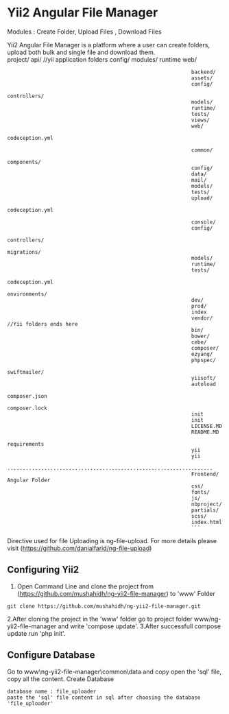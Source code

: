 Yii2 Angular File Manager
==================================================														

Modules : Create Folder, Upload Files ,  Download Files
														
Yii2 Angular File Manager is a platform where a user can create folders, upload both bulk and single file and download them.
																```																```
																project/
																api/							//yii application folders
																config/
																modules/
																runtime
																web/

																backend/        
																assets/
																config/
																controllers/
																models/
																runtime/
																tests/
																views/
																web/
																codeception.yml

																common/  
																components/
																config/
																data/
																mail/
																models/
																tests/
																upload/
																codeception.yml

																console/
																config/
																controllers/
																migrations/
																models/
																runtime/
																tests/
																codeception.yml
																environments/							
																dev/
																prod/
																index
																vendor/							//Yii folders ends here
																bin/
																bower/
																cebe/
																composer/
																ezyang/
																phpspec/
																swiftmailer/
																yiisoft/
																autoload
																composer.json
																composer.lock
																init
																init
																LICENSE.MD
																README.MD
																requirements
																yii
																yii
																...................................................................
																Frontend/					Angular Folder
																css/
																fonts/
																js/
																nbproject/
																partials/
																scss/
																index.html
																```
																												
Directive used for file Uploading is ng-file-upload. For more details please visit (https://github.com/danialfarid/ng-file-upload)

## Configuring Yii2
1. Open Command Line and clone the project from (https://github.com/mushahidh/ng-yii2-file-manager) to 'www' Folder
```
git clone https://github.com/mushahidh/ng-yii2-file-manager.git
```
2.After cloning the project in the 'www' folder go to project folder www/ng-yii2-file-manager and write 'compose update'.
3.After successfull compose update run 'php init'.

## Configure Database					
Go to www\ng-yii2-file-manager\common\data and copy open the 'sql' file, copy all the content. Create Database 
```
database name : file_uploader
paste the 'sql' file content in sql after choosing the database 'file_uploader'
```

											
						
					
					
	